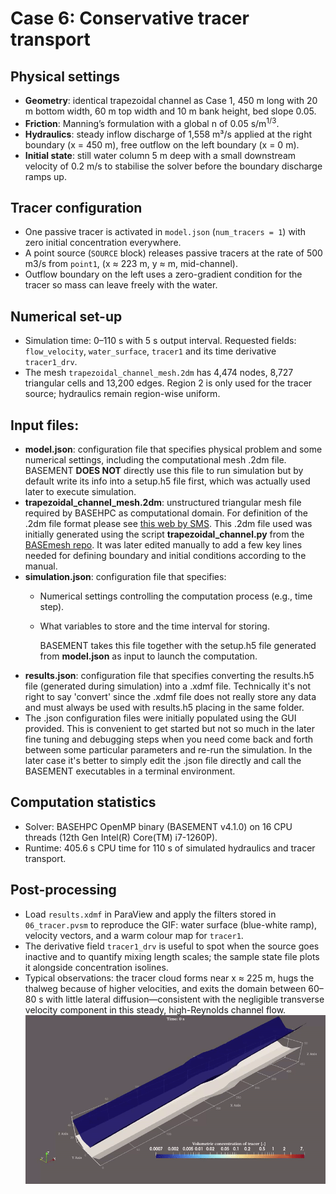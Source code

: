 # Case 6: Conservative tracer transport

## Physical settings
- **Geometry**: identical trapezoidal channel as Case 1, 450 m long with 20 m bottom width, 60 m top width and 10 m bank height, bed slope 0.05.
- **Friction**: Manning’s formulation with a global n of 0.05 s/m<sup>1/3</sup>.
- **Hydraulics**: steady inflow discharge of 1,558 m³/s applied at the right boundary (x = 450 m), free outflow on the left boundary (x = 0 m).
- **Initial state**: still water column 5 m deep with a small downstream velocity of 0.2 m/s to stabilise the solver before the boundary discharge ramps up.

## Tracer configuration
- One passive tracer is activated in `model.json` (`num_tracers = 1`) with zero initial concentration everywhere.
- A point source (`SOURCE` block) releases passive tracers at the rate of 500 m3/s from `point1`, (x $\approx$ 223 m, y $\approx$ m, mid-channel). 
- Outflow boundary on the left uses a zero-gradient condition for the tracer so mass can leave freely with the water.

## Numerical set-up
- Simulation time: 0–110 s with 5 s output interval. Requested fields: `flow_velocity`, `water_surface`, `tracer1` and its time derivative `tracer1_drv`.
- The mesh `trapezoidal_channel_mesh.2dm` has 4,474 nodes, 8,727 triangular cells and 13,200 edges. Region 2 is only used for the tracer source; hydraulics remain region-wise uniform.

## Input files:
- **model.json**: configuration file that specifies physical problem and some numerical settings, including the computational mesh .2dm file. BASEMENT **DOES NOT** directly use this file to run simulation but by default write its info into a setup.h5 file first, which was actually used later to execute simulation.
- **trapezoidal_channel_mesh.2dm**: unstructured triangular mesh file required by BASEHPC as computational domain. For definition of the .2dm file format please see [this web by SMS](https://www.xmswiki.com/wiki/SMS:2D_Mesh_Files_*.2dm?__cf_chl_tk=r_woYILHa12UMY664uxq5gFDzTZfQia_Lz7.6bShzj8-1759226996-1.0.1.1-1aZOLNVb_EeD1zsV.on53xi.Jr71gmBhP2pD1xdBYy0). This .2dm file used was initially generated using the script **trapezoidal_channel.py** from the [BASEmesh repo](https://gitlab.ethz.ch/vaw/public/basemesh-v2/-/tree/master/examples/basechange?ref_type=heads). It was later edited manually to add a few key lines needed for defining boundary and initial conditions according to the manual.
- **simulation.json**: configuration file that specifies:
  - Numerical settings controlling the computation process (e.g., time step).
  - What variables to store and the time interval for storing. 
    
    BASEMENT takes this file together with the setup.h5 file generated from **model.json** as input to launch the computation.
- **results.json**: configuration file that specifies converting the results.h5 file (generated during simulation) into a .xdmf file. Technically it's not right to say 'convert' since the .xdmf file does not really store any data and must always be used with results.h5 placing in the same folder.
- The .json configuration files were initially populated using the GUI provided. This is convenient to get started but not so much in the later fine tuning and debugging steps when you need come back and forth between some particular parameters and re-run the simulation. In the later case it's better to simply edit the .json file directly and call the BASEMENT executables in a terminal environment.

## Computation statistics
- Solver: BASEHPC OpenMP binary (BASEMENT v4.1.0) on 16 CPU threads (12th Gen Intel(R) Core(TM) i7-1260P).
- Runtime: 405.6 s CPU time for 110 s of simulated hydraulics and tracer transport.

## Post-processing
- Load `results.xdmf` in ParaView and apply the filters stored in `06_tracer.pvsm` to reproduce the GIF: water surface (blue-white ramp), velocity vectors, and a warm colour map for `tracer1`.
- The derivative field `tracer1_drv` is useful to spot when the source goes inactive and to quantify mixing length scales; the sample state file plots it alongside concentration isolines.
- Typical observations: the tracer cloud forms near x ≈ 225 m, hugs the thalweg because of higher velocities, and exits the domain between 60–80 s with little lateral diffusion—consistent with the negligible transverse velocity component in this steady, high-Reynolds channel flow.
![Animation_06](/06_tracer/ParaView/06_tracer.gif)